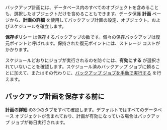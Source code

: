 バックアップ計画には、データベース内のすべてのオブジェクトを含めることも、選択したオブジェクトだけを含めることもできます。データ保護 **計画** ページから、**計画の詳細** を使用してバックアップ計画の設定、オブジェクト、およびスケジュールを確立します。

**保存ポリシー** は保存するバックアップの数です。個々の保存バックアップは復元ポイントと呼ばれます。保持された復元ポイントには、ストレージ コストがかかります。

スケジュールどおりにジョブが実行されるのを防ぐには、**有効にする** が選択されていないことを確認します。スケジュール済みバックアップ ジョブに頼ることに加えて、またはその代わりに、[バックアップ ジョブを手動で実行する](tyu1695326821997.md) を行えます。

バックアップ計画を保存する前に
------------------------------

**計画の詳細** の3つのタブをすべて確認します。デフォルトではすべてのデータベース オブジェクトが含まれており、計画が有効になっている場合はバックアップ ジョブが毎日実行されます。
